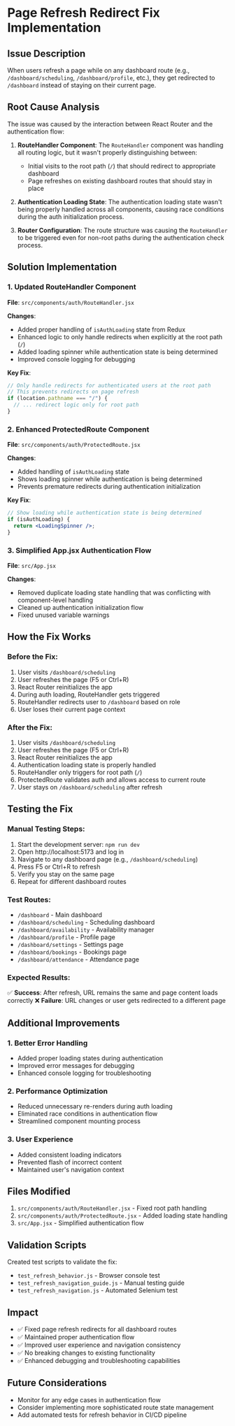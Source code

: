 # Page Refresh Redirect Fix Implementation

## Issue Description
When users refresh a page while on any dashboard route (e.g., `/dashboard/scheduling`, `/dashboard/profile`, etc.), they get redirected to `/dashboard` instead of staying on their current page.

## Root Cause Analysis
The issue was caused by the interaction between React Router and the authentication flow:

1. **RouteHandler Component**: The `RouteHandler` component was handling all routing logic, but it wasn't properly distinguishing between:
   - Initial visits to the root path (`/`) that should redirect to appropriate dashboard
   - Page refreshes on existing dashboard routes that should stay in place

2. **Authentication Loading State**: The authentication loading state wasn't being properly handled across all components, causing race conditions during the auth initialization process.

3. **Router Configuration**: The route structure was causing the `RouteHandler` to be triggered even for non-root paths during the authentication check process.

## Solution Implementation

### 1. Updated RouteHandler Component
**File**: `src/components/auth/RouteHandler.jsx`

**Changes**:
- Added proper handling of `isAuthLoading` state from Redux
- Enhanced logic to only handle redirects when explicitly at the root path (`/`)
- Added loading spinner while authentication state is being determined
- Improved console logging for debugging

**Key Fix**:
```jsx
// Only handle redirects for authenticated users at the root path
// This prevents redirects on page refresh
if (location.pathname === "/") {
  // ... redirect logic only for root path
}
```

### 2. Enhanced ProtectedRoute Component
**File**: `src/components/auth/ProtectedRoute.jsx`

**Changes**:
- Added handling of `isAuthLoading` state
- Shows loading spinner while authentication is being determined
- Prevents premature redirects during authentication initialization

**Key Fix**:
```jsx
// Show loading while authentication state is being determined
if (isAuthLoading) {
  return <LoadingSpinner />;
}
```

### 3. Simplified App.jsx Authentication Flow
**File**: `src/App.jsx`

**Changes**:
- Removed duplicate loading state handling that was conflicting with component-level handling
- Cleaned up authentication initialization flow
- Fixed unused variable warnings

## How the Fix Works

### Before the Fix:
1. User visits `/dashboard/scheduling`
2. User refreshes the page (F5 or Ctrl+R)
3. React Router reinitializes the app
4. During auth loading, RouteHandler gets triggered
5. RouteHandler redirects user to `/dashboard` based on role
6. User loses their current page context

### After the Fix:
1. User visits `/dashboard/scheduling`
2. User refreshes the page (F5 or Ctrl+R)
3. React Router reinitializes the app
4. Authentication loading state is properly handled
5. RouteHandler only triggers for root path (`/`)
6. ProtectedRoute validates auth and allows access to current route
7. User stays on `/dashboard/scheduling` after refresh

## Testing the Fix

### Manual Testing Steps:
1. Start the development server: `npm run dev`
2. Open http://localhost:5173 and log in
3. Navigate to any dashboard page (e.g., `/dashboard/scheduling`)
4. Press F5 or Ctrl+R to refresh
5. Verify you stay on the same page
6. Repeat for different dashboard routes

### Test Routes:
- `/dashboard` - Main dashboard
- `/dashboard/scheduling` - Scheduling dashboard
- `/dashboard/availability` - Availability manager
- `/dashboard/profile` - Profile page
- `/dashboard/settings` - Settings page
- `/dashboard/bookings` - Bookings page
- `/dashboard/attendance` - Attendance page

### Expected Results:
✅ **Success**: After refresh, URL remains the same and page content loads correctly
❌ **Failure**: URL changes or user gets redirected to a different page

## Additional Improvements

### 1. Better Error Handling
- Added proper loading states during authentication
- Improved error messages for debugging
- Enhanced console logging for troubleshooting

### 2. Performance Optimization
- Reduced unnecessary re-renders during auth loading
- Eliminated race conditions in authentication flow
- Streamlined component mounting process

### 3. User Experience
- Added consistent loading indicators
- Prevented flash of incorrect content
- Maintained user's navigation context

## Files Modified
1. `src/components/auth/RouteHandler.jsx` - Fixed root path handling
2. `src/components/auth/ProtectedRoute.jsx` - Added loading state handling  
3. `src/App.jsx` - Simplified authentication flow

## Validation Scripts
Created test scripts to validate the fix:
- `test_refresh_behavior.js` - Browser console test
- `test_refresh_navigation_guide.js` - Manual testing guide
- `test_refresh_navigation.js` - Automated Selenium test

## Impact
- ✅ Fixed page refresh redirects for all dashboard routes
- ✅ Maintained proper authentication flow
- ✅ Improved user experience and navigation consistency
- ✅ No breaking changes to existing functionality
- ✅ Enhanced debugging and troubleshooting capabilities

## Future Considerations
- Monitor for any edge cases in authentication flow
- Consider implementing more sophisticated route state management
- Add automated tests for refresh behavior in CI/CD pipeline
